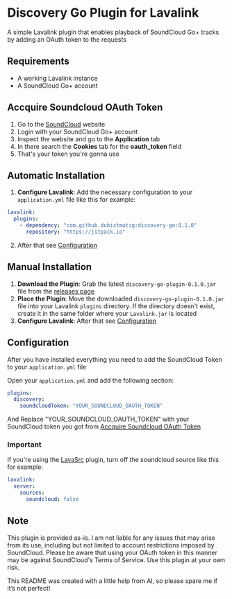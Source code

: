 # Discovery Go Plugin for Lavalink

A simple Lavalink plugin that enables playback of SoundCloud Go+ tracks by adding an OAuth token to the requests

## Requirements

* A working Lavalink instance
* A SoundCloud Go+ account

## Accquire Soundcloud OAuth Token

1. Go to the [SoundCloud](https://soundcloud.com) website
2. Login with your SoundCloud Go+ account
3. Inspect the website and go to the **Application** tab
4. In there search the **Cookies** tab for the **oauth_token** field
5. That's your token you're gonna use

## Automatic Installation

1.  **Configure Lavalink**: Add the necessary configuration to your `application.yml` file like this for example:
```yaml
lavalink:
  plugins:
    - dependency: "com.github.dubistmutig:discovery-go:0.1.0"
      repository: "https://jitpack.io"
```

2. After that see [Configuration](#configuration)

## Manual Installation

1.  **Download the Plugin**: Grab the latest `discovery-go-plugin-0.1.0.jar` file from the [releases page](https://github.com/dubistmutig/discovery-go/releases)
2.  **Place the Plugin**: Move the downloaded `discovery-go-plugin-0.1.0.jar` file into your Lavalink `plugins` directory. If the directory doesn't exist, create it in the same folder where your `Lavalink.jar` is located
3.  **Configure Lavalink**: After that see [Configuration](#configuration)

## Configuration

After you have installed everything you need to add the SoundCloud Token to your `application.yml` file

Open your `application.yml` and add the following section:

```yml
plugins:
  discovery:
    soundcloudToken: "YOUR_SOUNDCLOUD_OAUTH_TOKEN"
```

And Replace "YOUR_SOUNDCLOUD_OAUTH_TOKEN" with your SoundCloud token you got from [Accquire Soundcloud OAuth Token](#accquire-soundcloud-oauth-token)

### Important

If you're using the [LavaSrc](https://github.com/topi314/LavaSrc) plugin, turn off the soundcloud source like this for example:

```yml
lavalink:
  server:
    sources:
      soundcloud: false
```

## Note
This plugin is provided as-is. I am not liable for any issues that may arise from its use, including but not limited to account restrictions imposed by SoundCloud. Please be aware that using your OAuth token in this manner may be against SoundCloud's Terms of Service. Use this plugin at your own risk.

This README was created with a little help from AI, so please spare me if it’s not perfect!

